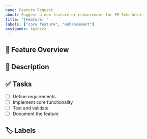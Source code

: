 ```yaml
---
name: Feature Request
about: Suggest a new feature or enhancement for EM Scheduler
title: "[Feature] "
labels: ["core feature", "enhancement"]
assignees: tpinzzz
---
```


## 🚀 Feature Overview
<!-- Describe the feature in 1-2 sentences. -->

## 📌 Description
<!-- Provide details on what this feature will do and why it's needed. -->

## ✅ Tasks
- [ ] Define requirements
- [ ] Implement core functionality
- [ ] Test and validate
- [ ] Document the feature    

## 🏷️ Labels
<!-- Keep default labels or add more if necessary. -->
